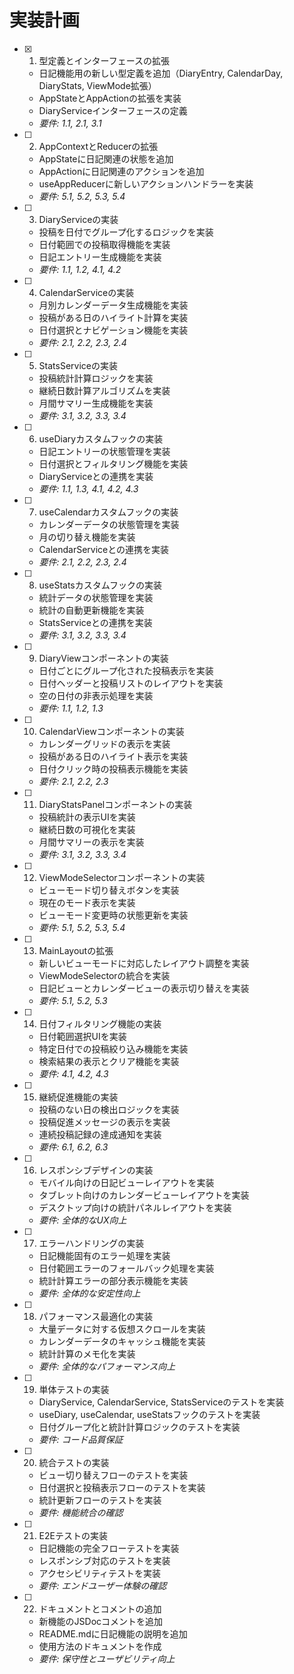 # 実装計画

- [x] 1. 型定義とインターフェースの拡張
  - 日記機能用の新しい型定義を追加（DiaryEntry, CalendarDay, DiaryStats, ViewMode拡張）
  - AppStateとAppActionの拡張を実装
  - DiaryServiceインターフェースの定義
  - _要件: 1.1, 2.1, 3.1_

- [ ] 2. AppContextとReducerの拡張
  - AppStateに日記関連の状態を追加
  - AppActionに日記関連のアクションを追加
  - useAppReducerに新しいアクションハンドラーを実装
  - _要件: 5.1, 5.2, 5.3, 5.4_

- [ ] 3. DiaryServiceの実装
  - 投稿を日付でグループ化するロジックを実装
  - 日付範囲での投稿取得機能を実装
  - 日記エントリー生成機能を実装
  - _要件: 1.1, 1.2, 4.1, 4.2_

- [ ] 4. CalendarServiceの実装
  - 月別カレンダーデータ生成機能を実装
  - 投稿がある日のハイライト計算を実装
  - 日付選択とナビゲーション機能を実装
  - _要件: 2.1, 2.2, 2.3, 2.4_

- [ ] 5. StatsServiceの実装
  - 投稿統計計算ロジックを実装
  - 継続日数計算アルゴリズムを実装
  - 月間サマリー生成機能を実装
  - _要件: 3.1, 3.2, 3.3, 3.4_

- [ ] 6. useDiaryカスタムフックの実装
  - 日記エントリーの状態管理を実装
  - 日付選択とフィルタリング機能を実装
  - DiaryServiceとの連携を実装
  - _要件: 1.1, 1.3, 4.1, 4.2, 4.3_

- [ ] 7. useCalendarカスタムフックの実装
  - カレンダーデータの状態管理を実装
  - 月の切り替え機能を実装
  - CalendarServiceとの連携を実装
  - _要件: 2.1, 2.2, 2.3, 2.4_

- [ ] 8. useStatsカスタムフックの実装
  - 統計データの状態管理を実装
  - 統計の自動更新機能を実装
  - StatsServiceとの連携を実装
  - _要件: 3.1, 3.2, 3.3, 3.4_

- [ ] 9. DiaryViewコンポーネントの実装
  - 日付ごとにグループ化された投稿表示を実装
  - 日付ヘッダーと投稿リストのレイアウトを実装
  - 空の日付の非表示処理を実装
  - _要件: 1.1, 1.2, 1.3_

- [ ] 10. CalendarViewコンポーネントの実装
  - カレンダーグリッドの表示を実装
  - 投稿がある日のハイライト表示を実装
  - 日付クリック時の投稿表示機能を実装
  - _要件: 2.1, 2.2, 2.3_

- [ ] 11. DiaryStatsPanelコンポーネントの実装
  - 投稿統計の表示UIを実装
  - 継続日数の可視化を実装
  - 月間サマリーの表示を実装
  - _要件: 3.1, 3.2, 3.3, 3.4_

- [ ] 12. ViewModeSelectorコンポーネントの実装
  - ビューモード切り替えボタンを実装
  - 現在のモード表示を実装
  - ビューモード変更時の状態更新を実装
  - _要件: 5.1, 5.2, 5.3, 5.4_

- [ ] 13. MainLayoutの拡張
  - 新しいビューモードに対応したレイアウト調整を実装
  - ViewModeSelectorの統合を実装
  - 日記ビューとカレンダービューの表示切り替えを実装
  - _要件: 5.1, 5.2, 5.3_

- [ ] 14. 日付フィルタリング機能の実装
  - 日付範囲選択UIを実装
  - 特定日付での投稿絞り込み機能を実装
  - 検索結果の表示とクリア機能を実装
  - _要件: 4.1, 4.2, 4.3_

- [ ] 15. 継続促進機能の実装
  - 投稿のない日の検出ロジックを実装
  - 投稿促進メッセージの表示を実装
  - 連続投稿記録の達成通知を実装
  - _要件: 6.1, 6.2, 6.3_

- [ ] 16. レスポンシブデザインの実装
  - モバイル向けの日記ビューレイアウトを実装
  - タブレット向けのカレンダービューレイアウトを実装
  - デスクトップ向けの統計パネルレイアウトを実装
  - _要件: 全体的なUX向上_

- [ ] 17. エラーハンドリングの実装
  - 日記機能固有のエラー処理を実装
  - 日付範囲エラーのフォールバック処理を実装
  - 統計計算エラーの部分表示機能を実装
  - _要件: 全体的な安定性向上_

- [ ] 18. パフォーマンス最適化の実装
  - 大量データに対する仮想スクロールを実装
  - カレンダーデータのキャッシュ機能を実装
  - 統計計算のメモ化を実装
  - _要件: 全体的なパフォーマンス向上_

- [ ] 19. 単体テストの実装
  - DiaryService, CalendarService, StatsServiceのテストを実装
  - useDiary, useCalendar, useStatsフックのテストを実装
  - 日付グループ化と統計計算ロジックのテストを実装
  - _要件: コード品質保証_

- [ ] 20. 統合テストの実装
  - ビュー切り替えフローのテストを実装
  - 日付選択と投稿表示フローのテストを実装
  - 統計更新フローのテストを実装
  - _要件: 機能統合の確認_

- [ ] 21. E2Eテストの実装
  - 日記機能の完全フローテストを実装
  - レスポンシブ対応のテストを実装
  - アクセシビリティテストを実装
  - _要件: エンドユーザー体験の確認_

- [ ] 22. ドキュメントとコメントの追加
  - 新機能のJSDocコメントを追加
  - README.mdに日記機能の説明を追加
  - 使用方法のドキュメントを作成
  - _要件: 保守性とユーザビリティ向上_